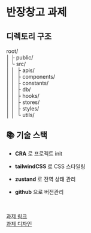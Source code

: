 # 반장창고 과제 


## 디렉토리 구조
root/  
│ ├ public/  
│ └ src/  
│ │ &nbsp;├ apis/  
│ │ &nbsp;├ components/  
│ │ &nbsp;├ constants/  
│ │ &nbsp;├ db/  
│ │ &nbsp;├ hooks/  
│ │ &nbsp;├ stores/  
│ │ &nbsp;├ styles/  
│ │ &nbsp;└ utils/  

## 📚 기술 스택 ##
- **CRA** 로 프로젝트 init

- **tailwindCSS** 로 CSS 스타일링


- **zustand** 로 전역 상태 관리


- **github** 으로 버전관리


<br/>  

[과제 링크](https://docs.google.com/document/d/1Wm__8XmphxBu0moQ5dm_g9NuxgaMwWjKRqrhBSch0zU/edit)  
[과제 디자인](https://www.figma.com/file/hSJI4HpRvmZjm77vJfJest/%ED%94%84%EB%A1%A0%ED%8A%B8%EC%97%94%EB%93%9C-%EA%B3%BC%EC%A0%9C?type=design&node-id=0-1&mode=design&t=UiKlJzqviAib8HgT-0)
